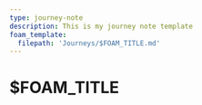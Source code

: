 ```yaml
---
type: journey-note
description: This is my journey note template
foam_template:
  filepath: 'Journeys/$FOAM_TITLE.md'
---
```


# $FOAM_TITLE
